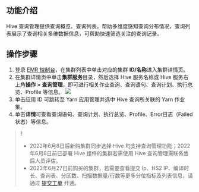 ## 功能介绍
Hive 查询管理提供查询概览、查询列表。帮助多维度感知查询分布情况，查询列表展示了查询相关多维数据信息，可帮助快速筛选关注的查询记录。

## 操作步骤
1. 登录 [EMR 控制台](https://console.cloud.tencent.com/emr)，在集群列表中单击对应的集群 **ID/名称**进入集群详情页。
2. 在集群详情页中单击**集群服务**目录，然后选择 Hive 服务名称或 Hive 服务右上角**操作 > 查询管理**，即可进行相关作业查询、查询语句、查询计划、执行总览、Profile 等信息。
![](https://qcloudimg.tencent-cloud.cn/raw/4369ab0b96cbe2642d4d6a031160b16f.png)
3. 单击应用 ID 可跳转至 Yarn 应用管理并选中 Hive 查询所关联的 Yarn 作业集。
4. 单击**详情**可查看查询语句、查询计划、执行总览、Profile、Error日志（Failed 状态）等信息。
>! 
>- 2022年6月8日后新购集群同步选择 Hive 均支持查询管理功能；2022年6月8日前已部署 Hive 组件的集群若需使用 Hive 查询管理需联系售后人员评估。
>- 2023年6月27日前购买的集群，若需要查看提交 Ip、HS2 IP、编译时长、查询表、分区数、扫描数据量/行数等更多分位指标及列表信息，请通过 [提交工单](https://console.cloud.tencent.com/workorder/category) 开通。
